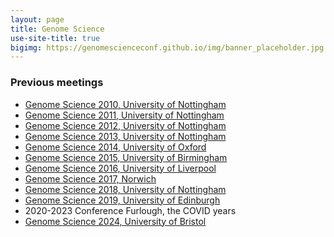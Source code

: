 ```yaml
---
layout: page
title: Genome Science
use-site-title: true
bigimg: https://genomescienceconf.github.io/img/banner_placeholder.jpg
---
```


### Previous meetings

- <a href="/assets/agendas/UK_NEXT_GEN_2010_Agenda.doc">Genome Science 2010, University of Nottingham</a>
- <a href="/assets/agendas/NGS_2011_agenda4.pdf">Genome Science 2011, University of Nottingham</a>
- <a href="/assets/agendas/UK_NEXT_GEN_2012_Agenda_23-8-12_update.pdf">Genome Science 2012, University of Nottingham</a>
- <a href="/assets/agendas/final-agenda-2013.pdf">Genome Science 2013, University of Nottingham</a>
- <a href="/assets/agendas/Oxford Genome Science 2014 programme.pdf">Genome Science 2014, University of Oxford</a>
- <a href="/assets/agendas/Brimingham_GenomeScience-programme-20150904.pdf">Genome Science 2015, University of Birmingham</a>
- <a href="/assets/agendas/Liverpool_GenomeScienceAgenda_2016.pdf">Genome Science 2016, University of Liverpool</a>
- <a href="/assets/agendas/G10KGS Programme.pdf">Genome Science 2017, Norwich</a>
- <a href="/assets/agendas/Nottingham_GenomeScience_2018_Programme.docx">Genome Science 2018, University of Nottingham</a>
- <a href="/assets/agendas/Edinburgh_ Genome Science 2019_Agenda.pdf">Genome Science 2019, University of Edinburgh</a>
- 2020-2023 Conference Furlough, the COVID years
- <a href="/assets/agendas/Bristol_GenomeScience_2024_Programme.pdf">Genome Science 2024, University of Bristol</a>

